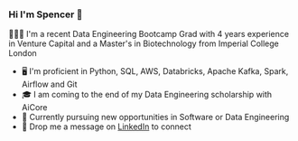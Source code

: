 ### Hi I'm Spencer 👋

👨🏿‍💻 I'm a recent Data Engineering Bootcamp Grad with 4 years experience in Venture Capital and a Master's in Biotechnology from Imperial College London
 
- 🖥️ I'm proficient in Python, SQL, AWS, Databricks, Apache Kafka, Spark, Airflow and Git
- 🎓 I am coming to the end of my Data Engineering scholarship with AiCore
- 💼 Currently pursuing new opportunities in Software or Data Engineering
- 📮 Drop me a message on [LinkedIn](https://www.linkedin.com/in/spencerduvwiama/) to connect

  
<!--
**spencerejd/spencerejd** is a ✨ _special_ ✨ repository because its `README.md` (this file) appears on your GitHub profile.

Here are some ideas to get you started:

- 🔭 I’m currently working on ...
- 🌱 I’m currently learning ...
- 👯 I’m looking to collaborate on ...
- 🤔 I’m looking for help with ...
- 💬 Ask me about ...
- 📫 How to reach me: ...
- 😄 Pronouns: ...
- ⚡ Fun fact: ...
-->
